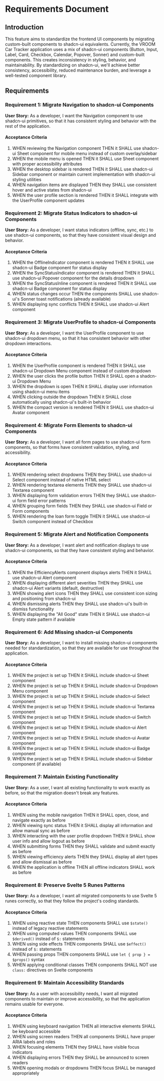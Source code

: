 # Requirements Document

## Introduction

This feature aims to standardize the frontend UI components by migrating custom-built components to shadcn-ui equivalents. Currently, the VROOM Car Tracker application uses a mix of shadcn-ui components (Button, Input, Label, Card, Checkbox, Calendar, Popover, Sonner) and custom-built components. This creates inconsistency in styling, behavior, and maintainability. By standardizing on shadcn-ui, we'll achieve better consistency, accessibility, reduced maintenance burden, and leverage a well-tested component library.

## Requirements

### Requirement 1: Migrate Navigation to shadcn-ui Components

**User Story:** As a developer, I want the Navigation component to use shadcn-ui primitives, so that it has consistent styling and behavior with the rest of the application.

#### Acceptance Criteria

1. WHEN reviewing the Navigation component THEN it SHALL use shadcn-ui Sheet component for mobile menu instead of custom overlay/sidebar
2. WHEN the mobile menu is opened THEN it SHALL use Sheet component with proper accessibility attributes
3. WHEN the desktop sidebar is rendered THEN it SHALL use shadcn-ui Sidebar component or maintain current implementation with shadcn-ui styling utilities
4. WHEN navigation items are displayed THEN they SHALL use consistent hover and active states from shadcn-ui
5. WHEN the user profile section is rendered THEN it SHALL integrate with the UserProfile component updates

### Requirement 2: Migrate Status Indicators to shadcn-ui Components

**User Story:** As a developer, I want status indicators (offline, sync, etc.) to use shadcn-ui components, so that they have consistent visual design and behavior.

#### Acceptance Criteria

1. WHEN the OfflineIndicator component is rendered THEN it SHALL use shadcn-ui Badge component for status display
2. WHEN the SyncStatusIndicator component is rendered THEN it SHALL use shadcn-ui Popover component for the details dropdown
3. WHEN the SyncStatusInline component is rendered THEN it SHALL use shadcn-ui Badge component for status display
4. WHEN status changes occur THEN the components SHALL use shadcn-ui's Sonner toast notifications (already available)
5. WHEN displaying sync conflicts THEN it SHALL use shadcn-ui Alert component

### Requirement 3: Migrate UserProfile to shadcn-ui Components

**User Story:** As a developer, I want the UserProfile component to use shadcn-ui dropdown menu, so that it has consistent behavior with other dropdown interactions.

#### Acceptance Criteria

1. WHEN the UserProfile component is rendered THEN it SHALL use shadcn-ui Dropdown Menu component instead of custom dropdown
2. WHEN the user clicks the profile button THEN it SHALL open a shadcn-ui Dropdown Menu
3. WHEN the dropdown is open THEN it SHALL display user information using shadcn-ui menu items
4. WHEN clicking outside the dropdown THEN it SHALL close automatically using shadcn-ui's built-in behavior
5. WHEN the compact version is rendered THEN it SHALL use shadcn-ui Avatar component

### Requirement 4: Migrate Form Elements to shadcn-ui Components

**User Story:** As a developer, I want all form pages to use shadcn-ui form components, so that forms have consistent validation, styling, and accessibility.

#### Acceptance Criteria

1. WHEN rendering select dropdowns THEN they SHALL use shadcn-ui Select component instead of native HTML select
2. WHEN rendering textarea elements THEN they SHALL use shadcn-ui Textarea component
3. WHEN displaying form validation errors THEN they SHALL use shadcn-ui form field error patterns
4. WHEN grouping form fields THEN they SHALL use shadcn-ui Field or Form components
5. WHEN rendering the loan form toggle THEN it SHALL use shadcn-ui Switch component instead of Checkbox

### Requirement 5: Migrate Alert and Notification Components

**User Story:** As a developer, I want alert and notification displays to use shadcn-ui components, so that they have consistent styling and behavior.

#### Acceptance Criteria

1. WHEN the EfficiencyAlerts component displays alerts THEN it SHALL use shadcn-ui Alert component
2. WHEN displaying different alert severities THEN they SHALL use shadcn-ui Alert variants (default, destructive)
3. WHEN showing alert icons THEN they SHALL use consistent icon sizing and positioning from shadcn-ui
4. WHEN dismissing alerts THEN they SHALL use shadcn-ui's built-in dismiss functionality
5. WHEN displaying the "All Good" state THEN it SHALL use shadcn-ui Empty state pattern if available

### Requirement 6: Add Missing shadcn-ui Components

**User Story:** As a developer, I want to install missing shadcn-ui components needed for standardization, so that they are available for use throughout the application.

#### Acceptance Criteria

1. WHEN the project is set up THEN it SHALL include shadcn-ui Sheet component
2. WHEN the project is set up THEN it SHALL include shadcn-ui Dropdown Menu component
3. WHEN the project is set up THEN it SHALL include shadcn-ui Select component
4. WHEN the project is set up THEN it SHALL include shadcn-ui Textarea component
5. WHEN the project is set up THEN it SHALL include shadcn-ui Switch component
6. WHEN the project is set up THEN it SHALL include shadcn-ui Alert component
7. WHEN the project is set up THEN it SHALL include shadcn-ui Avatar component
8. WHEN the project is set up THEN it SHALL include shadcn-ui Badge component
9. WHEN the project is set up THEN it SHALL include shadcn-ui Sidebar component (if available)

### Requirement 7: Maintain Existing Functionality

**User Story:** As a user, I want all existing functionality to work exactly as before, so that the migration doesn't break any features.

#### Acceptance Criteria

1. WHEN using the mobile navigation THEN it SHALL open, close, and navigate exactly as before
2. WHEN viewing sync status THEN it SHALL display all information and allow manual sync as before
3. WHEN interacting with the user profile dropdown THEN it SHALL show user info and allow logout as before
4. WHEN submitting forms THEN they SHALL validate and submit exactly as before
5. WHEN viewing efficiency alerts THEN they SHALL display all alert types and allow dismissal as before
6. WHEN the application is offline THEN all offline indicators SHALL work as before

### Requirement 8: Preserve Svelte 5 Runes Patterns

**User Story:** As a developer, I want all migrated components to use Svelte 5 runes correctly, so that they follow the project's coding standards.

#### Acceptance Criteria

1. WHEN using reactive state THEN components SHALL use `$state()` instead of legacy reactive statements
2. WHEN using computed values THEN components SHALL use `$derived()` instead of `$:` statements
3. WHEN using side effects THEN components SHALL use `$effect()` instead of `$:` statements
4. WHEN passing props THEN components SHALL use `let { prop } = $props()` syntax
5. WHEN applying conditional classes THEN components SHALL NOT use `class:` directives on Svelte components

### Requirement 9: Maintain Accessibility Standards

**User Story:** As a user with accessibility needs, I want all migrated components to maintain or improve accessibility, so that the application remains usable for everyone.

#### Acceptance Criteria

1. WHEN using keyboard navigation THEN all interactive elements SHALL be keyboard accessible
2. WHEN using screen readers THEN all components SHALL have proper ARIA labels and roles
3. WHEN focusing elements THEN they SHALL have visible focus indicators
4. WHEN displaying errors THEN they SHALL be announced to screen readers
5. WHEN opening modals or dropdowns THEN focus SHALL be managed appropriately
